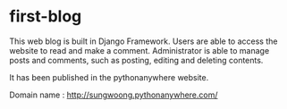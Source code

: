 # first-blog
This web blog is built in Django Framework.
Users are able to access the website to read and make a comment.
Administrator is able to manage posts and comments, such as posting, editing and deleting contents.

It has been published in the pythonanywhere website.

Domain name : http://sungwoong.pythonanywhere.com/
